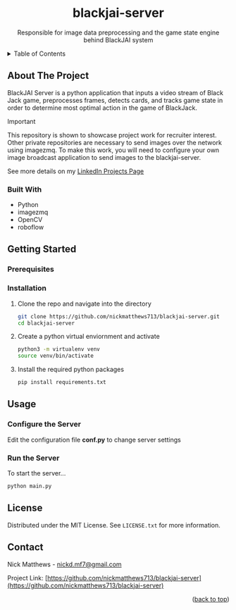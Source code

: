 <!-- PROJECT LOGO -->
<div align="center">
<h1 align="center">blackjai-server</h1>

  <p align="center">
    Responsible for image data preprocessing and the game state engine behind BlackJAI system
    <br />
  </p>
</div>



<!-- TABLE OF CONTENTS -->
<details>
  <summary>Table of Contents</summary>
  <ol>
    <li>
      <a href="#about-the-project">About The Project</a>
      <ul>
        <li><a href="#built-with">Built With</a></li>
      </ul>
    </li>
    <li>
      <a href="#getting-started">Getting Started</a>
      <ul>
        <li><a href="#prerequisites">Prerequisites</a></li>
        <li><a href="#installation">Installation</a></li>
      </ul>
    </li>
    <li><a href="#usage">Usage</a></li>
    <li><a href="#license">License</a></li>
    <li><a href="#contact">Contact</a></li>
    <li><a href="#acknowledgments">Acknowledgments</a></li>
  </ol>
</details>



<!-- ABOUT THE PROJECT -->
## About The Project

BlackJAI Server is a python application that inputs a video stream of Black Jack game, preprocesses frames, detects cards, and tracks game state in order to determine most optimal action in the game of BlackJack.

> [!IMPORTANT]  
> This repository is shown to showcase project work for recruiter interest. Other private repositories are necessary to send images over the network using imagezmq. To make this work, you will need to configure your own image broadcast application to send images to the blackjai-server. 

See more details on my [LinkedIn Projects Page](https://www.linkedin.com/in/nicholas-matthews713/details/projects/)

### Built With

* Python
* imagezmq
* OpenCV
* roboflow


<!-- GETTING STARTED -->
## Getting Started

### Prerequisites

### Installation

1. Clone the repo and navigate into the directory
   ```sh
   git clone https://github.com/nickmatthews713/blackjai-server.git
   cd blackjai-server
   ```
3. Create a python virtual enviornment and activate
   ```sh
   python3 -m virtualenv venv
   source venv/bin/activate
   ```
4. Install the required python packages
   ```sh
   pip install requirements.txt
   ```

<!-- USAGE EXAMPLES -->
## Usage

### Configure the Server

Edit the configuration file **conf.py** to change server settings

### Run the Server

To start the server...
```sh
python main.py
```

<!-- LICENSE -->
## License

Distributed under the MIT License. See `LICENSE.txt` for more information.


<!-- CONTACT -->
## Contact

Nick Matthews - nickd.mf7@gmail.com  

Project Link: [https://github.com/nickmatthews713/blackjai-server](https://github.com/nickmatthews713/blackjai-server)

<p align="right">(<a href="#top">back to top</a>)</p>
